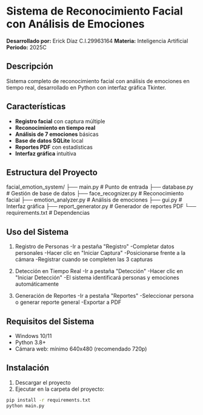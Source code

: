 # Sistema de Reconocimiento Facial con Análisis de Emociones

**Desarrollado por:** Erick Díaz C.I.29963164
**Materia:** Inteligencia Artificial
**Periodo:** 2025C

## Descripción
Sistema completo de reconocimiento facial con análisis de emociones en tiempo real, desarrollado en Python con interfaz gráfica Tkinter.

## Características
- **Registro facial** con captura múltiple
- **Reconocimiento en tiempo real**
- **Análisis de 7 emociones** básicas
- **Base de datos SQLite** local
- **Reportes PDF** con estadísticas
- **Interfaz gráfica** intuitiva

## Estructura del Proyecto

facial_emotion_system/
├── main.py                 # Punto de entrada
├── database.py             # Gestión de base de datos
├── face_recognizer.py      # Reconocimiento facial
├── emotion_analyzer.py     # Análisis de emociones
├── gui.py                  # Interfaz gráfica
├── report_generator.py     # Generador de reportes PDF
└── requirements.txt        # Dependencias

## Uso del Sistema

1. Registro de Personas
-Ir a pestaña "Registro"
-Completar datos personales
-Hacer clic en "Iniciar Captura"
-Posicionarse frente a la cámara
-Registrar cuando se completen las 3 capturas

2. Detección en Tiempo Real
-Ir a pestaña "Detección"
-Hacer clic en "Iniciar Detección"
-El sistema identificará personas y emociones automáticamente

3. Generación de Reportes
-Ir a pestaña "Reportes"
-Seleccionar persona o generar reporte general
-Exportar a PDF

## Requisitos del Sistema
- Windows 10/11
- Python 3.8+
- Cámara web: mínimo 640x480 (recomendado 720p)

## Instalación

1. Descargar el proyecto
2. Ejecutar en la carpeta del proyecto:
```bash
pip install -r requirements.txt
python main.py
